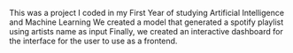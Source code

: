 This was a project I coded in my First Year of studying Artificial Intelligence and Machine Learning
We created a model that generated a spotify playlist using artists name as input
Finally, we created an interactive dashboard for the interface for the user to use as a frontend.
